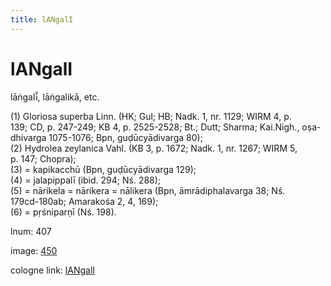 ```yaml
---
title: lANgalI
---
```


# lANgalI

lāṅgalī̆,  lāṅgalikā, etc. <div n="P" />(1) Gloriosa superba Linn. (HK; Gul; HB; Nadk. 1, nr. 1129; WIRM 4, p. <div n="lb" />139; CD, p. 247-249; KB 4, p. 2525-2528; Bt.; Dutt; Sharma; Kai.Nigh., oṣa- <div n="lb" />dhivarga 1075-1076; Bpn, guḍūcyādivarga 80); <div n="P" />(2) Hydrolea zeylanica Vahl. (KB 3, p. 1672; Nadk. 1, nr. 1267; WIRM 5, <div n="lb" />p. 147; Chopra); <div n="P" />(3) = kapikacchū (Bpn, guḍūcyādivarga 129); <div n="P" />(4) = jalapippalī (ibid. 294; Nś. 288); <div n="P" />(5) = nārikela = nārikera = nālikera (Bpn, āmrādiphalavarga 38; Nś. <div n="lb" />179cd-180ab; Amarakośa 2, 4, 169); <div n="P" />(6) = pṛśniparṇī (Nś. 198).

lnum: 407

image: [450](https://www.sanskrit-lexicon.uni-koeln.de/scans/csl-apidev/servepdf.php?dict=snp&page=450)

cologne link: [lANgalI](https://sanskrit-lexicon.uni-koeln.de/scans/csl-apidev/getword.php?dict=snp&key=lANgalI)


